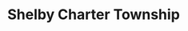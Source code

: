 ---
title: Shelby Charter Township
url: /shelby-charter-township/
latitude: 42.654
longitude: -83.031
---
